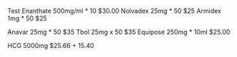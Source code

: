 Test Enanthate 500mg/ml * 10 $30.00 
Nolvadex 25mg * 50 $25
Armidex 1mg * 50 $25

Anavar 25mg * 50 $35
Tbol 25mg x 50 $35
Equipose 250mg * 10ml $25.00

HCG 5000mg $25.66 + 15.40


